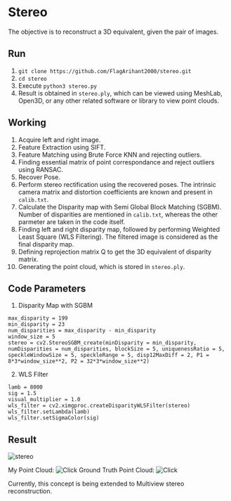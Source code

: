 # Stereo

The objective is to reconstruct a 3D equivalent, given the pair of images.

## Run

1. ```git clone https://github.com/FlagArihant2000/stereo.git```
2. ```cd stereo```
3. Execute ```python3 stereo.py```
4. Result is obtained in ```stereo.ply```, which can be viewed using MeshLab, Open3D, or any other related software or library to view point clouds.

## Working

1. Acquire left and right image.
2. Feature Extraction using SIFT.
3. Feature Matching using Brute Force KNN and rejecting outliers.
4. Finding essential matrix of point correspondance and reject outliers using RANSAC.
5. Recover Pose.
6. Perform stereo rectification using the recovered poses. The intrinsic camera matrix and distortion coefficients are known and present in ```calib.txt```.
7. Calculate the Disparity map with Semi Global Block Matching (SGBM). Number of disparities are mentioned in ```calib.txt```, whereas the other parmeter are taken in the code itself.
8. Finding left and right disparity map, followed by performing Weighted Least Square (WLS Filtering). The filtered image is considered as the final disparity map.
9. Defining reprojection matrix Q to get the 3D equivalent of disparity matrix.
10. Generating the point cloud, which is stored in ```stereo.ply```.

## Code Parameters

1. Disparity Map with SGBM
```
max_disparity = 199
min_disparity = 23
num_disparities = max_disparity - min_disparity
window_size = 5
stereo = cv2.StereoSGBM_create(minDisparity = min_disparity, numDisparities = num_disparities, blockSize = 5, uniquenessRatio = 5, speckleWindowSize = 5, speckleRange = 5, disp12MaxDiff = 2, P1 = 8*3*window_size**2, P2 = 32*3*window_size**2)
```
2. WLS Filter
```
lamb = 8000
sig = 1.5
visual_multiplier = 1.0
wls_filter = cv2.ximgproc.createDisparityWLSFilter(stereo)
wls_filter.setLambda(lamb)
wls_filter.setSigmaColor(sig)
```

## Result
![stereo](https://user-images.githubusercontent.com/45517467/87001892-2a982e80-c1d6-11ea-9f7d-9b4716ce4f38.png)

My Point Cloud: ![Click](stereo.ply)
Ground Truth Point Cloud: ![Click](https://drive.google.com/file/d/1gB1SkUjDp1Rdh9CE5o9vZe9EMabqKp5-/view?usp=sharing)

Currently, this concept is being extended to Multiview stereo reconstruction.
